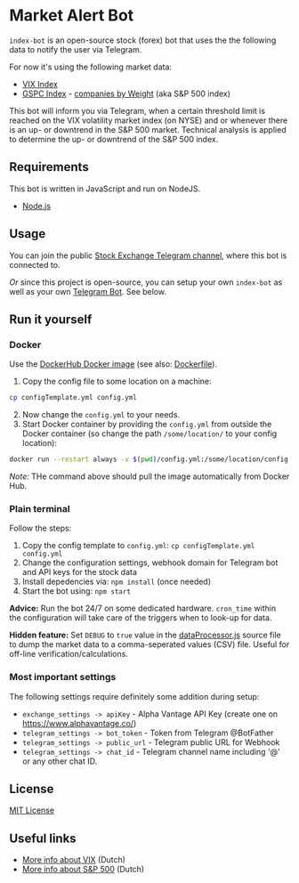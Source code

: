# Market Alert Bot

`index-bot` is an open-source stock (forex) bot that uses the the following data to notify the user via Telegram.

For now it's using the following market data:

* [VIX Index](http://www.cboe.com/products/vix-index-volatility/volatility-indexes)
* [GSPC Index](https://finance.yahoo.com/quote/%5EGSPC/) - [companies by Weight](https://www.slickcharts.com/sp500) (aka S&P 500 index)

This bot will inform you via Telegram, when a certain threshold limit is reached on the VIX volatility market index (on NYSE)
and or whenever there is an up- or downtrend in the S&P 500 market. Technical analysis is applied to determine the up- or downtrend of the S&P 500 index. 

## Requirements

This bot is written in JavaScript and run on NodeJS.

* [Node.js](https://nodejs.org/en/download/)

## Usage

You can join the public [Stock Exchange Telegram channel](https://t.me/stock_exchange_updates), where this bot is connected to.

*Or* since this project is open-source, you can setup your own `index-bot` as well as your own [Telegram Bot](https://core.telegram.org/bots). See below.

## Run it yourself

### Docker

Use the [DockerHub Docker image](https://hub.docker.com/repository/docker/danger89/index-bot) (see also: [Dockerfile](Dockerfile)).

1. Copy the config file to some location on a machine:

```sh
cp configTemplate.yml config.yml
```

2. Now change the `config.yml` to your needs.
3. Start Docker container by providing the `config.yml` from outside the Docker container (so change the path `/some/location/` to your config location):

```sh
docker run --restart always -v $(pwd)/config.yml:/some/location/config.yml -d danger89/index-bot
```

*Note:* THe command above should pull the image automatically from Docker Hub.

### Plain terminal

Follow the steps:

1. Copy the config template to `config.yml`: `cp configTemplate.yml config.yml`
2. Change the configuration settings, webhook domain for Telegram bot and API keys for the stock data
3. Install depedencies via: `npm install` (once needed)
4. Start the bot using: `npm start`

**Advice:** Run the bot 24/7 on some dedicated hardware. `cron_time` within the configuration will take care of the triggers when to look-up for data.

**Hidden feature:** Set `DEBUG` to `true` value in the [dataProcessor.js](src/dataProcessor.js) source file to dump the market data to a comma-seperated values (CSV) file. Useful for off-line verification/calculations.

### Most important settings

The following settings require definitely some addition during setup:

* `exchange_settings -> apiKey` - Alpha Vantage API Key (create one on https://www.alphavantage.co/)
* `telegram_settings -> bot_token` - Token from Telegram @BotFather
* `telegram_settings -> public_url` - Telegram public URL for Webhook
* `telegram_settings -> chat_id` - Telegram channel name including '@' or any other chat ID.

## License 

[MIT License](LICENSE)

## Useful links

* [More info about VIX](https://www.veb.net/artikel/06263/7-vragen-over-de-vix-index) (Dutch)
* [More info about S&P 500](https://www.lynx.nl/kennis/artikelen/sp-500-index-alles-populairste-speler/) (Dutch)
